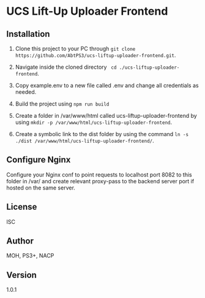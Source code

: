 # UCS Lift-Up Uploader Frontend

## Installation

1. Clone this project to your PC through `git clone https://github.com/AbtPS3/ucs-liftup-uploader-frontend.git`.

2. Navigate inside the cloned directory ` cd ./ucs-liftup-uploader-frontend`.

3. Copy example.env to a new file called .env and change all credentials as needed.

4. Build the project using `npm run build`

5. Create a folder in /var/www/html called ucs-liftup-uploader-frontend by using `mkdir -p /var/www/html/ucs-liftup-uploader-frontend`.

6. Create a symbolic link to the dist folder by using the command `ln -s ./dist /var/www/html/ucs-liftup-uploader-frontend/`.

## Configure Nginx

Configure your Nginx conf to point requests to localhost port 8082 to this folder in /var/ and create relevant proxy-pass to the backend server port if hosted on the same server.

## License

ISC

## Author

MOH, PS3+, NACP

## Version

1.0.1
